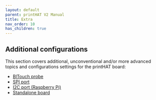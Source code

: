 ```yaml
---
layout: default
parent: printHAT V2 Manual
title: Extra
nav_order: 10
has_children: true
---
```


## Additional configurations
This section covers additional, unconventional and/or more advanced topics and configurations settings for the printHAT board:
- [BlTouch probe]()
- [SPI port]()
- [I2C port (Raspberry Pi)]()
- [Standalone board]()
